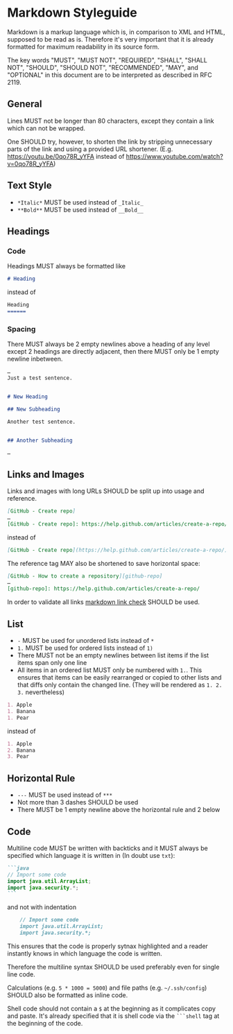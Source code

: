 # Markdown Styleguide

Markdown is a markup language which is, in comparison to XML and HTML,
supposed to be read as is.
Therefore it's very important that it is already formatted
for maximum readability in its source form.

The key words "MUST", "MUST NOT", "REQUIRED", "SHALL", "SHALL NOT",
"SHOULD", "SHOULD NOT", "RECOMMENDED", "MAY", and "OPTIONAL" in this document
are to be interpreted as described in RFC 2119.


## General

Lines MUST not be longer than 80 characters,
except they contain a link which can not be wrapped.

One SHOULD try, however, to shorten the link by stripping unnecessary parts
of the link and using a provided URL shortener.
(E.g. https://youtu.be/0qo78R_yYFA instead of
https://www.youtube.com/watch?v=0qo78R_yYFA)


## Text Style

- `*Italic*` MUST be used instead of `_Italic_`
- `**Bold**` MUST be used instead of `__Bold__`


## Headings

### Code

Headings MUST always be formatted like

```md
# Heading
```

instead of

```md
Heading
======
```


### Spacing

There MUST always be 2 empty newlines above a heading of any level
except 2 headings are directly adjacent,
then there MUST only be 1 empty newline inbetween.

```md
…
Just a test sentence.


# New Heading

## New Subheading

Another test sentence.


## Another Subheading

…
```


## Links and Images

Links and images with long URLs SHOULD be split up into usage and reference.

```md
[GitHub - Create repo]
…
[GitHub - Create repo]: https://help.github.com/articles/create-a-repo/
```

instead of

```md
[GitHub - Create repo](https://help.github.com/articles/create-a-repo/)
```

The reference tag MAY also be shortened to save horizontal space:

```md
[GitHub - How to create a repository][github-repo]
…
[github-repo]: https://help.github.com/articles/create-a-repo/
```

In order to validate all links [markdown link check] SHOULD be used.

[markdown link check]: https://github.com/tcort/markdown-link-check


## List

- `-` MUST be used for unordered lists instead of `*`
- `1.` MUST be used for ordered lists instead of `1)`
- There MUST not be an empty newlines between list items
  if the list items span only one line
- All items in an ordered list MUST only be numbered with `1.`.
  This ensures that items can be easily rearranged or copied to other lists
  and that diffs only contain the changed line.
  (They will be rendered as `1. 2. 3.` nevertheless)

```md
1. Apple
1. Banana
1. Pear
```

instead of

```md
1. Apple
2. Banana
3. Pear
```


## Horizontal Rule

- `---` MUST be used instead of `***`
- Not more than 3 dashes SHOULD be used
- There MUST be 1 empty newline above the horizontal rule and 2 below


## Code

Multiline code MUST be written with backticks and it MUST always
be specified which language it is written in (In doubt use `txt`):

````md
```java
// Import some code
import java.util.ArrayList;
import java.security.*;
```
````

and not with indentation

```md
    // Import some code
    import java.util.ArrayList;
    import java.security.*;
```

This ensures that the code is properly sytnax highlighted and a reader
instantly knows in which language the code is written.

Therefore the multiline syntax SHOULD be used preferably
even for single line code.

Calculations (e.g. `5 * 1000 = 5000`) and file paths (e.g. `~/.ssh/config`)
SHOULD also be formatted as inline code.

Shell code should not contain a `$` at the beginning
as it complicates copy and paste.
It's already specified that it is shell code via the `` ```shell `` tag
at the beginning of the code.
